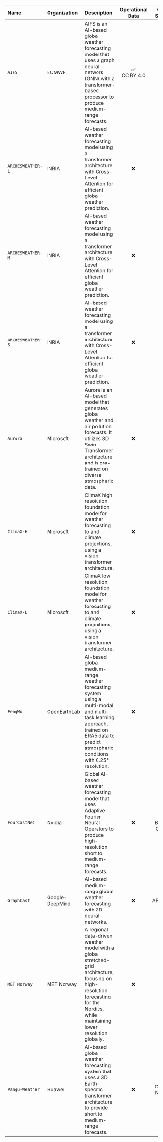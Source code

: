| Name | Organization | Description | Operational Data | Open Source | Open Weights | Links |
| :--- | :--- | :--- | :---: | :---: | :---: | :---: |
|`AIFS`|ECMWF|AIFS is an AI-based global weather forecasting model that uses a graph neural network (GNN) with a transformer-based processor to produce medium-range forecasts.|✅ <br> CC BY 4.0|❌|❌|[[paper]](https://arxiv.org/abs/2406.01465), [[access]](https://www.ecmwf.int/en/forecasts/dataset/aifs-machine-learning-data)|
|`ARCHESWEATHER-L`|INRIA|AI-based weather forecasting model using a transformer architecture with Cross-Level Attention for efficient global weather prediction.|❌|✅ <br> MIT|✅ <br> MIT|[[code]](https://github.com/gcouairon/ArchesWeather), [[paper]](https://arxiv.org/abs/2405.14527)|
|`ARCHESWEATHER-M`|INRIA|AI-based weather forecasting model using a transformer architecture with Cross-Level Attention for efficient global weather prediction.|❌|✅ <br> MIT|✅ <br> MIT|[[code]](https://github.com/gcouairon/ArchesWeather), [[paper]](https://arxiv.org/abs/2405.14527)|
|`ARCHESWEATHER-S`|INRIA|AI-based weather forecasting model using a transformer architecture with Cross-Level Attention for efficient global weather prediction.|❌|✅ <br> MIT|✅ <br> MIT|[[code]](https://github.com/gcouairon/ArchesWeather), [[paper]](https://arxiv.org/abs/2405.14527)|
|`Aurora`|Microsoft|Aurora is an AI-based model that generates global weather and air pollution forecasts. It utilizes 3D Swin Transformer architecture and is pre-trained on diverse atmospheric data.|❌|✅ <br> MIT|✅ <br> MIT|[[code]](https://github.com/microsoft/aurora), [[paper]](https://arxiv.org/abs/2405.13063), [[docs]](https://microsoft.github.io/aurora/intro.html), [[pypi]](https://pypi.org/project/microsoft-aurora/)|
|`ClimaX-H`|Microsoft|ClimaX high resolution foundation model for weather forecasting to and climate projections, using a vision transformer architecture.|❌|✅ <br> MIT|❌|[[code]](https://github.com/microsoft/ClimaX), [[paper]](https://arxiv.org/abs/2301.10343), [[docs]](https://microsoft.github.io/climax/intro.html)|
|`ClimaX-L`|Microsoft|ClimaX low resolution foundation model for weather forecasting to and climate projections, using a vision transformer architecture.|❌|✅ <br> MIT|❌|[[code]](https://github.com/microsoft/ClimaX), [[paper]](https://arxiv.org/abs/2301.10343), [[docs]](https://microsoft.github.io/climax/intro.html)|
|`FengWu`|OpenEarthLab|AI-based global medium-range weather forecasting system using a multi-modal and multi-task learning approach, trained on ERA5 data to predict atmospheric conditions with 0.25° resolution.|❌|✅ <br> MIT|✅ <br> None|[[code]](https://github.com/OpenEarthLab/FengWu), [[paper]](https://arxiv.org/abs/2304.02948)|
|`FourCastNet`|Nvidia|Global AI-based weather forecasting model that uses Adaptive Fourier Neural Operators to produce high-resolution short to medium-range forecasts.|❌|✅ <br> BSD 3-Clause|✅ <br> BSD 3-Clause|[[code]](https://github.com/NVlabs/FourCastNet), [[paper]](https://arxiv.org/abs/2202.11214)|
|`GraphCast`|Google-DeepMind|AI-based medium-range global weather forecasting with 3D neural networks.|❌|✅ <br> APACHE-2.0|✅ <br> CC BY-NC-SA 4.0|[[code]](https://github.com/deepmind/graphcast), [[paper]](https://arxiv.org/abs/2212.12794), [[blog]](https://deepmind.google/discover/blog/graphcast-ai-model-for-faster-and-more-accurate-global-weather-forecasting/)|
|`MET Norway`|MET Norway|A regional data-driven weather model with a global stretched-grid architecture, focusing on high-resolution forecasting for the Nordics, while maintaining lower resolution globally.|❌|❌|❌|[[paper]](https://arxiv.org/abs/2409.02891)|
|`Pangu-Weather`|Huawei|AI-based global weather forecasting system that uses a 3D Earth-specific transformer architecture to provide short to medium-range forecasts.|❌|✅ <br> CC BY-NC-SA 4.0|✅ <br> CC BY-NC-SA 4.0|[[code]](https://github.com/198808xc/Pangu-Weather), [[paper]](https://arxiv.org/abs/2211.02556)|